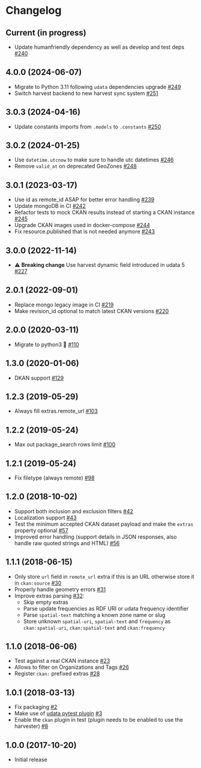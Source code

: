 # Changelog

## Current (in progress)

- Update humanfriendly dependency as well as develop and test deps [#240](https://github.com/opendatateam/udata-ckan/pull/240)

## 4.0.0 (2024-06-07)

- Migrate to Python 3.11 following `udata` dependencies upgrade [#249](https://github.com/opendatateam/udata-ckan/pull/249)
- Switch harvest backend to new harvest sync system [#251](https://github.com/opendatateam/udata-ckan/pull/251)

## 3.0.3 (2024-04-16)

- Update constants imports from `.models` to `.constants` [#250](https://github.com/opendatateam/udata-ckan/pull/250)

## 3.0.2 (2024-01-25)

- Use `datetime.utcnow` to make sure to handle utc datetimes [#246](https://github.com/opendatateam/udata-ckan/pull/246)
- Remove `valid_at` on deprecated GeoZones [#248](https://github.com/opendatateam/udata-ckan/pull/248)

## 3.0.1 (2023-03-17)

- Use id as remote_id ASAP for better error handling [#239](https://github.com/opendatateam/udata-ckan/pull/239)
- Update mongoDB in CI [#242](https://github.com/opendatateam/udata-ckan/pull/242)
- Refactor tests to mock CKAN results instead of starting a CKAN instance [#245](https://github.com/opendatateam/udata-ckan/pull/245)
- Upgrade CKAN images used in docker-compose [#244](https://github.com/opendatateam/udata-ckan/pull/244)
- Fix resource.published that is not needed anymore [#243](https://github.com/opendatateam/udata-ckan/pull/243)

## 3.0.0 (2022-11-14)

- :warning: **Breaking change** Use harvest dynamic field introduced in udata 5 [#227](https://github.com/opendatateam/udata-ckan/pull/227)

## 2.0.1 (2022-09-01)

- Replace mongo legacy image in CI [#219](https://github.com/opendatateam/udata-ckan/pull/219)
- Make revision_id optional to match latest CKAN versions [#220](https://github.com/opendatateam/udata-ckan/pull/220)

## 2.0.0 (2020-03-11)

- Migrate to python3 🐍 [#110](https://github.com/opendatateam/udata-ckan/pull/110)

## 1.3.0 (2020-01-06)

- DKAN support [#129](https://github.com/opendatateam/udata-ckan/pull/129)

## 1.2.3 (2019-05-29)

- Always fill extras.remote_url [#103](https://github.com/opendatateam/udata-ckan/pull/103)

## 1.2.2 (2019-05-24)

- Max out package_search rows limit [#100](https://github.com/opendatateam/udata-ckan/pull/98)

## 1.2.1 (2019-05-24)

- Fix filetype (always remote) [#98](https://github.com/opendatateam/udata-ckan/pull/98)

## 1.2.0 (2018-10-02)

- Support both inclusion and exclusion filters [#42](https://github.com/opendatateam/udata-ckan/pull/42)
- Localization support [#43](https://github.com/opendatateam/udata-ckan/pull/43)
- Test the minimum accepted CKAN dataset payload and make the `extras` property optional [#57](https://github.com/opendatateam/udata-ckan/pull/57)
- Improved error handling (support details in JSON responses, also handle raw quoted strings and HTML) [#56](https://github.com/opendatateam/udata-ckan/pull/56)

## 1.1.1 (2018-06-15)

- Only store `url` field in `remote_url` extra if this is an URL otherwise store it in `ckan:source` [#30](https://github.com/opendatateam/udata-ckan/pull/30)
- Properly handle geometry errors [#31](https://github.com/opendatateam/udata-ckan/pull/31)
- Improve extras parsing [#32](https://github.com/opendatateam/udata-ckan/pull/32):
  - Skip empty extras
  - Parse update frequencies as RDF URI or udata frequency identifier
  - Parse `spatial-text` matching a known zone name or slug
  - Store unknown `spatial-uri`, `spatial-text` and `frequency` as `ckan:spatial-uri`, `ckan:spatial-text` and `ckan:frequency`

## 1.1.0 (2018-06-06)

- Test against a real CKAN instance [#23](https://github.com/opendatateam/udata-ckan/pull/23)
- Allows to filter on Organizations and Tags [#26](https://github.com/opendatateam/udata-ckan/pull/26)
- Register `ckan:` prefixed extras [#28](https://github.com/opendatateam/udata-ckan/pull/28)

## 1.0.1 (2018-03-13)

- Fix packaging [#2](https://github.com/opendatateam/udata-ckan/pull/2)
- Make use of [udata pytest plugin](opendatateam/udata#1400) [#3](https://github.com/opendatateam/udata-ckan/pull/3)
- Enable the `ckan` plugin in test (plugin needs to be enabled to use the harvester) [#8](https://github.com/opendatateam/udata-ckan/pull/8)

## 1.0.0 (2017-10-20)

- Initial release
